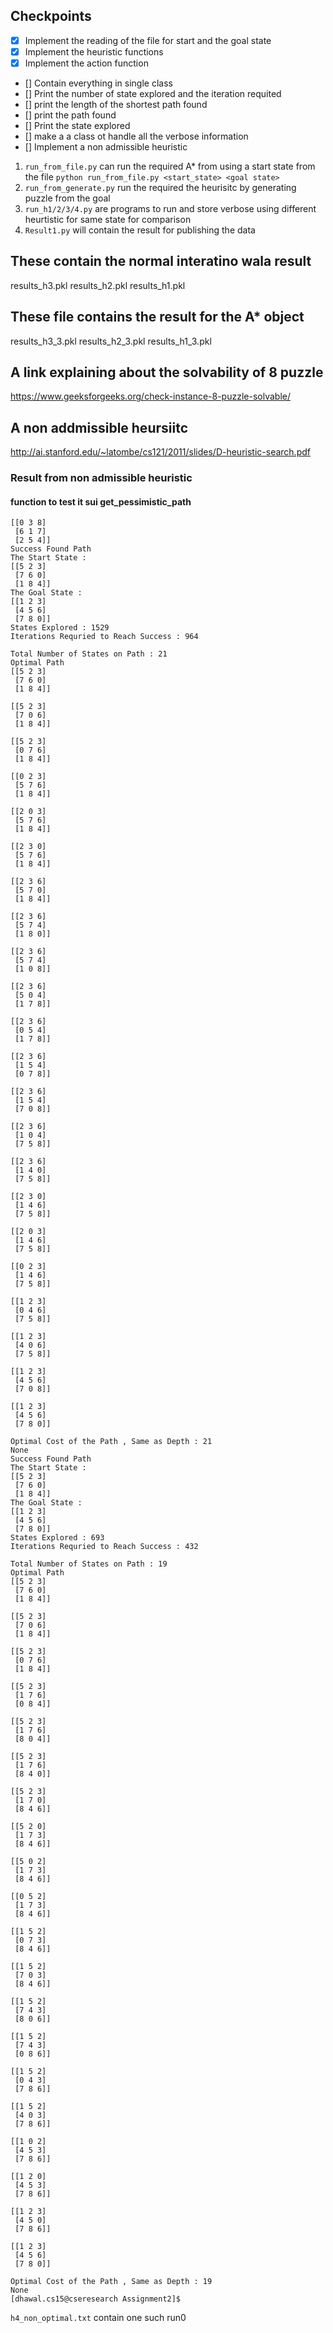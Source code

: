 ## Checkpoints
- [X] Implement the reading of the file for start and the goal state
- [X] Implement the heuristic functions
- [X] Implement the action function
- [] Contain everything in single class 
- [] Print the number of state explored and the iteration requited
- [] print the length of the shortest path  found
- [] print the path found
- [] Print the state explored
- [] make a a class ot handle all the verbose information
- [] Implement a non admissible heuristic


1. `run_from_file.py` can run the required A* from using a start state from the file 
`python run_from_file.py <start_state> <goal state>`
2. `run_from_generate.py` run the required the heurisitc by generating puzzle from the goal
3. `run_h1/2/3/4.py` are programs to run and store verbose using different heurtistic for same state for comparison
4. `Result1.py` will contain the result for publishing the data
## These contain the normal interatino wala result
results_h3.pkl
results_h2.pkl
results_h1.pkl




## These file contains the result for the A* object
results_h3_3.pkl
results_h2_3.pkl
results_h1_3.pkl


## A link explaining about the solvability of 8 puzzle
https://www.geeksforgeeks.org/check-instance-8-puzzle-solvable/



## A non addmissible heursiitc
http://ai.stanford.edu/~latombe/cs121/2011/slides/D-heuristic-search.pdf


### Result from non admissible heuristic
#### function to test it sui get_pessimistic_path
```
[[0 3 8]
 [6 1 7]
 [2 5 4]]
Success Found Path
The Start State :
[[5 2 3]
 [7 6 0]
 [1 8 4]]
The Goal State : 
[[1 2 3]
 [4 5 6]
 [7 8 0]]
States Explored : 1529
Iterations Requried to Reach Success : 964

Total Number of States on Path : 21
Optimal Path 
[[5 2 3]
 [7 6 0]
 [1 8 4]]

[[5 2 3]
 [7 0 6]
 [1 8 4]]

[[5 2 3]
 [0 7 6]
 [1 8 4]]

[[0 2 3]
 [5 7 6]
 [1 8 4]]

[[2 0 3]
 [5 7 6]
 [1 8 4]]

[[2 3 0]
 [5 7 6]
 [1 8 4]]

[[2 3 6]
 [5 7 0]
 [1 8 4]]

[[2 3 6]
 [5 7 4]
 [1 8 0]]

[[2 3 6]
 [5 7 4]
 [1 0 8]]

[[2 3 6]
 [5 0 4]
 [1 7 8]]

[[2 3 6]
 [0 5 4]
 [1 7 8]]

[[2 3 6]
 [1 5 4]
 [0 7 8]]

[[2 3 6]
 [1 5 4]
 [7 0 8]]

[[2 3 6]
 [1 0 4]
 [7 5 8]]

[[2 3 6]
 [1 4 0]
 [7 5 8]]

[[2 3 0]
 [1 4 6]
 [7 5 8]]

[[2 0 3]
 [1 4 6]
 [7 5 8]]

[[0 2 3]
 [1 4 6]
 [7 5 8]]

[[1 2 3]
 [0 4 6]
 [7 5 8]]

[[1 2 3]
 [4 0 6]
 [7 5 8]]

[[1 2 3]
 [4 5 6]
 [7 0 8]]

[[1 2 3]
 [4 5 6]
 [7 8 0]]

Optimal Cost of the Path , Same as Depth : 21
None
Success Found Path
The Start State :
[[5 2 3]
 [7 6 0]
 [1 8 4]]
The Goal State : 
[[1 2 3]
 [4 5 6]
 [7 8 0]]
States Explored : 693
Iterations Requried to Reach Success : 432

Total Number of States on Path : 19
Optimal Path 
[[5 2 3]
 [7 6 0]
 [1 8 4]]

[[5 2 3]
 [7 0 6]
 [1 8 4]]

[[5 2 3]
 [0 7 6]
 [1 8 4]]

[[5 2 3]
 [1 7 6]
 [0 8 4]]

[[5 2 3]
 [1 7 6]
 [8 0 4]]

[[5 2 3]
 [1 7 6]
 [8 4 0]]

[[5 2 3]
 [1 7 0]
 [8 4 6]]

[[5 2 0]
 [1 7 3]
 [8 4 6]]

[[5 0 2]
 [1 7 3]
 [8 4 6]]

[[0 5 2]
 [1 7 3]
 [8 4 6]]

[[1 5 2]
 [0 7 3]
 [8 4 6]]

[[1 5 2]
 [7 0 3]
 [8 4 6]]

[[1 5 2]
 [7 4 3]
 [8 0 6]]

[[1 5 2]
 [7 4 3]
 [0 8 6]]

[[1 5 2]
 [0 4 3]
 [7 8 6]]

[[1 5 2]
 [4 0 3]
 [7 8 6]]

[[1 0 2]
 [4 5 3]
 [7 8 6]]

[[1 2 0]
 [4 5 3]
 [7 8 6]]

[[1 2 3]
 [4 5 0]
 [7 8 6]]

[[1 2 3]
 [4 5 6]
 [7 8 0]]

Optimal Cost of the Path , Same as Depth : 19
None
[dhawal.cs15@cseresearch Assignment2]$ 
```
```h4_non_optimal.txt``` contain one such run0